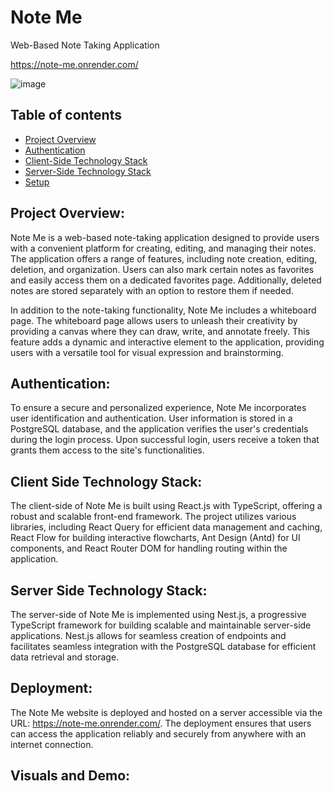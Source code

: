 # Note Me 
  Web-Based Note Taking Application

https://note-me.onrender.com/


![image](https://iili.io/HgN5NNp.jpg)



## Table of contents
* [Project Overview](#project-overview)
* [Authentication](#authentication)
* [Client-Side Technology Stack](#client-side-technology-stack)
* [Server-Side Technology Stack](#server-side-technology-stack)
* [Setup](#authentication)


## Project Overview:
Note Me is a web-based note-taking application designed to provide users with a convenient platform for creating, editing, and managing their notes. The application offers a range of features, including note creation, editing, deletion, and organization. Users can also mark certain notes as favorites and easily access them on a dedicated favorites page. Additionally, deleted notes are stored separately with an option to restore them if needed.

In addition to the note-taking functionality, Note Me includes a whiteboard page. The whiteboard page allows users to unleash their creativity by providing a canvas where they can draw, write, and annotate freely. This feature adds a dynamic and interactive element to the application, providing users with a versatile tool for visual expression and brainstorming.

## Authentication:
To ensure a secure and personalized experience, Note Me incorporates user identification and authentication. User information is stored in a PostgreSQL database, and the application verifies the user's credentials during the login process. Upon successful login, users receive a token that grants them access to the site's functionalities.

## Client Side Technology Stack:
The client-side of Note Me is built using React.js with TypeScript, offering a robust and scalable front-end framework. The project utilizes various libraries, including React Query for efficient data management and caching, React Flow for building interactive flowcharts, Ant Design (Antd) for UI components, and React Router DOM for handling routing within the application.

## Server Side Technology Stack:
The server-side of Note Me is implemented using Nest.js, a progressive TypeScript framework for building scalable and maintainable server-side applications. Nest.js allows for seamless creation of endpoints and facilitates seamless integration with the PostgreSQL database for efficient data retrieval and storage.

## Deployment:
The Note Me website is deployed and hosted on a server accessible via the URL: https://note-me.onrender.com/. The deployment ensures that users can access the application reliably and securely from anywhere with an internet connection.

## Visuals and Demo:

